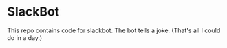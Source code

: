 # SlackBot
This repo contains code for slackbot.
The bot tells a joke. 
(That's all I could do in a day.)
